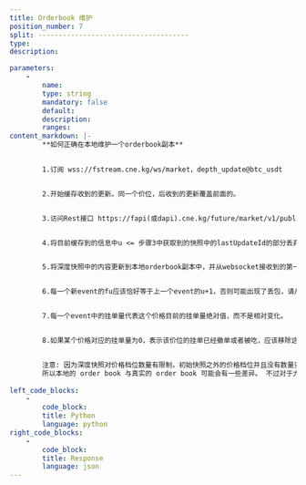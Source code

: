 ```yaml
---
title: Orderbook 维护
position_number: 7
split: -------------------------------------
type:
description: 

parameters:
    -
        name:
        type: string
        mandatory: false
        default:
        description:
        ranges:
content_markdown: |-
        **如何正确在本地维护一个orderbook副本**
        

        1.订阅 wss://fstream.cne.kg/ws/market，depth_update@btc_usdt


        2.开始缓存收到的更新。同一个价位，后收到的更新覆盖前面的。


        3.访问Rest接口 https://fapi(或dapi).cne.kg/future/market/v1/public/q/depth?symbol=btc_usdt&level=500 获得一个500档的深度快照


        4.将目前缓存到的信息中u <= 步骤3中获取到的快照中的lastUpdateId的部分丢弃(丢弃更早的信息，已经过期)。


        5.将深度快照中的内容更新到本地orderbook副本中，并从websocket接收到的第一个fu <= lastUpdateId+1 且 u >= lastUpdateId+1 的event开始继续更新本地副本。


        6.每一个新event的fu应该恰好等于上一个event的u+1，否则可能出现了丢包，请从step3重新进行初始化。


        7.每一个event中的挂单量代表这个价格目前的挂单量绝对值，而不是相对变化。


        8.如果某个价格对应的挂单量为0，表示该价位的挂单已经撤单或者被吃，应该移除这个价位。


        注意: 因为深度快照对价格档位数量有限制，初始快照之外的价格档位并且没有数量变化的价格档位不会出现在增量深度的更新信息内。因此，即使应用来自增量深度的所有更新，这些价格档位也不会在本地 order book 中可见，
        所以本地的 order book 与真实的 order book 可能会有一些差异。 不过对于大多数用例，500 的深度限制足以有效地了解市场和交易。
            
left_code_blocks:
    -
        code_block:
        title: Python
        language: python
right_code_blocks:
    -
        code_block:
        title: Response
        language: json
---
```


